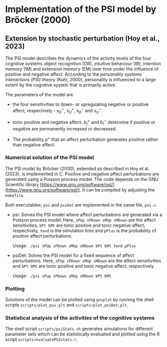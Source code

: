 Implementation of the PSI model  by Bröcker (2000)
========

## Extension by stochastic perturbation (Hoy et al., 2023)

The PSI model describes the dynamics of the activity levels of the four cognitive systems object recognition (OR), intuitive behaviour (IB), intention memory (IM) and extension memory (EM) over time under the influence of positive and negative affect. According to the *personality systems interactions (PSI) theory* (Kuhl, 2000), personality is influenced to a large extent by the cognitive system that is primarily active. 

The parameters of the model are

 - the four sensitivities to down- or upregulating negative or positive affect, respectively - $s^+_D$,  $s^+_U$, $s^-_D$ and $s^-_U$. 
 
 - tonic positive and negative affect, $b^+_t$ and $b^-_t$ determine if positive or negative are permanently increased or decreased. 
 
 - The probability $p^+$ that an affect perturbation generates positive rather than negative affect. 

### Numerical solution of the PSI model

The PSI model by Bröcker (2000), extended as described in Hoy et al. (2023), is implemented in C. Positive and negative affect perturbations are generated using a Poisson process model. The code depends on the GNU Scientific library [https://www.gnu.org/software/gsl/](https://www.gnu.org/software/gsl/). It can be compiled by adjusting the `makefile`.

Both executables, `psi` and `psiDet` are implemented in the same file, `psi.c`.

 - psi: Solves the PSI model where affect perturbations are generated via a Poisson process model. Here, `sPUp sPDown sMUp sMDown` are the affect sensitivities, `bPt bMt` are tonic positive and tonic negative affect, respectively, `tend` is the simulation time and `pPlus` is the probability of positive affect perturbations.   
   
   Usage: `./psi sPUp sPDown sMUp sMDown bPt bMt tend pPlus`
 
 - psiDet: Solves the PSI model for a fixed sequence of affect perturbations. Here, `sPUp sPDown sMUp sMDown` are the affect sensitivities and `bPt bMt` are tonic positive and tonic negative affect, respectively.   
   
    Usage: `./psi sPup sPDown sMUp sMDown bPt bMt`  
 
 
### Plotting
 
 Solutions of the model can be plotted using `gnuplot` by running the shell scripts `scripts/plot_psi.plt` and `scripts/plot_psiDet.plt`. 
 
### Statistical analysis of the activities of the cognitive systems

The shell script `scripts/psiStats.sh` generates simulations for different parameter sets which can be statistically evaluated and plotted using the R script `scripts/evaluatePSIstats.r`.

 
 

